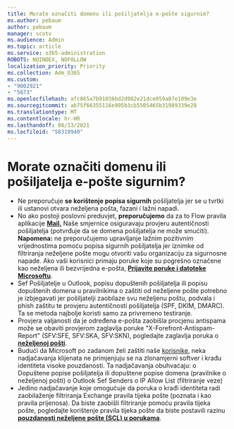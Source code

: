```yaml
---
title: Morate označiti domenu ili pošiljatelja e-pošte sigurnim?
ms.author: pebaum
author: pebaum
manager: scotv
ms.audience: Admin
ms.topic: article
ms.service: o365-administration
ROBOTS: NOINDEX, NOFOLLOW
localization_priority: Priority
ms.collection: Adm_O365
ms.custom:
- "9002921"
- "5673"
ms.openlocfilehash: afc865a7b91036bd2d982e21dce059a87e109e3e
ms.sourcegitcommit: ab75f66355116e995b3cb5505465b31989339e28
ms.translationtype: MT
ms.contentlocale: hr-HR
ms.lasthandoff: 08/13/2021
ms.locfileid: "58319940"
---
```

# <a name="need-to-mark-a-domain-or-email-sender-safe"></a>Morate označiti domenu ili pošiljatelja e-pošte sigurnim?

- Ne preporučuje **se korištenje popisa sigurnih** pošiljatelja jer se u tvrtki ili ustanovi otvara neželjena pošta, fazani i lažni napadi.
- No ako postoji poslovni preduvjet, **preporučujemo** da za to Flow pravila aplikacije **[Mail.](https://docs.microsoft.com/microsoft-365/security/office-365-security/create-safe-sender-lists-in-office-365?view=o365-worldwide#recommended-use-mail-flow-rules)** Naše smjernice osiguravaju provjeru autentičnosti pošiljatelja (potvrđuje da se domena pošiljatelja ne može smućiti). 
    **Napomena:** ne preporučujemo upravljanje lažnim pozitivnim vrijednostima pomoću popisa sigurnih pošiljatelja jer iznimke od filtriranja neželjene pošte mogu otvoriti vašu organizaciju za sigurnosne napade. Ako vaši korisnici primaju poruke koje su pogrešno označene kao neželjena ili bezvrijedna e-pošta, **[Prijavite poruke i datoteke Microsoftu](https://protection.office.com/reportsubmission)**.
- Sef Pošiljatelje u Outlook, popisu dopuštenih pošiljatelja ili popisu dopuštenih domena u pravilnikima o zaštiti od neželjene pošte potrebno je izbjegavati jer pošiljatelji zaobilaze svu neželjenu poštu, podvala i phish zaštitu te provjeru autentičnosti pošiljatelja (SPF, DKIM, DMARC).  Ta se metoda najbolje koristi samo za privremeno testiranje.
- Provjera valjanosti da je određena e-pošta zaobišla procjenu antispama može se obaviti provjerom zaglavlja poruke "X-Forefront-Antispam-Report" (SFV:SFE, SFV:SKA, SFV:SKN), pogledajte zaglavlja poruka o **[neželjenoj pošti](https://docs.microsoft.com/microsoft-365/security/office-365-security/anti-spam-message-headers)**.
- Budući da Microsoft po zadanom želi zaštiti naše [korisnike](https://docs.microsoft.com/microsoft-365/security/office-365-security/secure-by-default#exceptions), neka nadjačavanja klijenata ne primjenjuju se na zlonamjerni softver i krađu identiteta visoke pouzdanosti. Ta nadjačavanja obuhvaćaju: o Dopuštene popise pošiljatelja ili dopuštene popise domena (pravilnike o neželjenoj pošti) o Outlook Sef Senders o IP Allow List (filtriranje veze) 
- Jedino nadjačavanje koje omogućuje da poruka o krađi identiteta radi zaobilaženje filtriranja Exchange pravila tijeka pošte (poznata i kao pravila prijenosa). Da biste zaobišli filtriranje pomoću pravila tijeka pošte, pogledajte korištenje pravila tijeka pošte da biste postavili razinu **[pouzdanosti neželjene pošte (SCL) u porukama](https://docs.microsoft.com/microsoft-365/security/office-365-security/use-mail-flow-rules-to-set-the-spam-confidence-level-scl-in-messages)**.